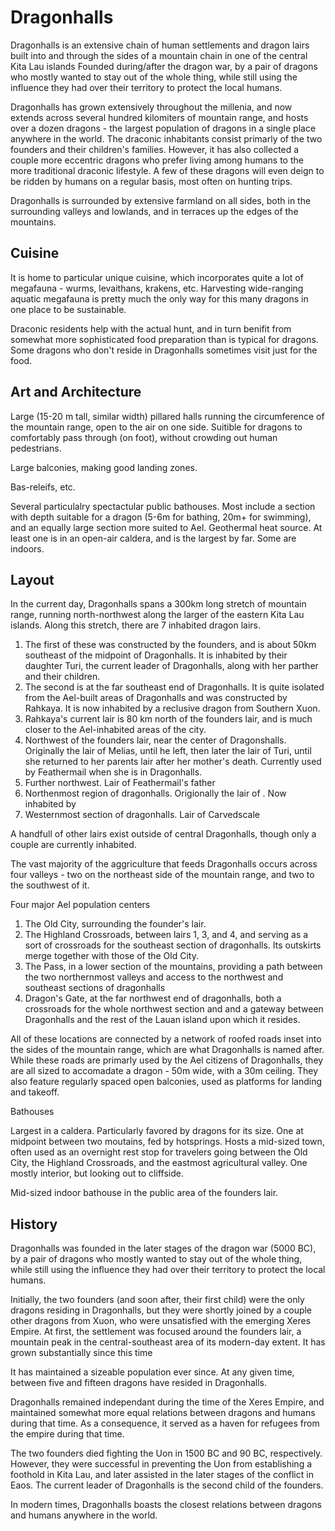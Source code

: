 # Dragonhalls

Dragonhalls is an extensive chain of human settlements and dragon lairs built into and through the sides of a mountain chain in one of the central Kita Lau islands
Founded during/after the dragon war, by a pair of dragons who mostly wanted to stay out of the whole thing, while still using the influence they had over their territory to protect the local humans.

Dragonhalls has grown extensively throughout the millenia, and now extends across several hundred kilomiters of mountain range, and hosts over a dozen dragons - 
the largest population of dragons in a single place anywhere in the world. The draconic inhabitants consist primarly of the two founders and their children's families. 
However, it has also collected a couple more eccentric dragons who prefer living among humans to the more traditional draconic lifestyle.
A few of these dragons will even deign to be ridden by humans on a regular basis, most often on hunting trips.

Dragonhalls is surrounded by extensive farmland on all sides, both in the surrounding valleys and lowlands, and in terraces up the edges of the mountains.

## Cuisine
It is home to particular unique cuisine, which incorporates quite a lot of megafauna - wurms, levaithans, krakens, etc. 
Harvesting wide-ranging aquatic megafauna is pretty much the only way for this many dragons in one place to be sustainable.

Draconic residents help with the actual hunt, and in turn benifit from somewhat more sophisticated food preparation than is typical for dragons.
Some dragons who don't reside in Dragonhalls sometimes visit just for the food.

## Art and Architecture

Large (15-20 m tall, similar width) pillared halls running the circumference of the mountain range, open to the air on one side.
Suitible for dragons to comfortably pass through (on foot), without crowding out human pedestrians.

Large balconies, making good landing zones.

Bas-releifs, etc.

Several particulalry spectactular public bathouses. 
Most include a section with depth suitable for a dragon (5-6m for bathing, 20m+ for swimming), and an equally large section more suited to Ael.
Geothermal heat source. At least one is in an open-air caldera, and is the largest by far. Some are indoors.

## Layout


In the current day, Dragonhalls spans a 300km long stretch of mountain range, running north-northwest along the larger of the eastern Kita Lau islands. 
Along this stretch, there are 7 inhabited dragon lairs.

1. The first of these was constructed by the founders, and is about 50km southeast of the midpoint of Dragonhalls. It is inhabited by their daughter Turi, the current leader of Dragonhalls, along with her parther and their children.
2. The second is at the far southeast end of Dragonhalls. It is quite isolated from the Ael-built areas of Dragonhalls and was constructed by Rahkaya. It is now inhabited by a reclusive dragon from Southern Xuon.
3. Rahkaya's current lair is 80 km north of the founders lair, and is much closer to the Ael-inhabited areas of the city.
4. Northwest of the founders lair, near the center of Dragonshalls. Originally the lair of Melias, until he left, then later the lair of Turi, until she returned to her parents lair after her mother's death. Currently used by Feathermail when she is in Dragonhalls.
5. Further northwest. Lair of Feathermail's father
6. Northenmost region of dragonhalls. Origionally the lair of <deceased F Western Dragon>. Now inhabited by <M Plains Dragon>
7. Westernmost section of dragonhalls. Lair of Carvedscale

A handfull of other lairs exist outside of central Dragonhalls, though only a couple are currently inhabited.

The vast majority of the aggriculture that feeds Dragonhalls occurs across four valleys - two on the northeast side of the mountain range, and two to the southwest of it.

Four major Ael population centers
1. The Old City, surrounding the founder's lair.
2. The Highland Crossroads, between lairs 1, 3, and 4, and serving as a sort of crossroads for the southeast section of dragonhalls. Its outskirts merge together with those of the Old City.
3. The Pass, in a lower section of the mountains, providing a path between the two northernmost valleys and access to the northwest and southeast sections of dragonhalls
4. Dragon's Gate, at the far northwest end of dragonhalls, both a crossroads for the whole northwest section and and a gateway between Dragonhalls and the rest of the Lauan island upon which it resides.

All of these locations are connected by a network of roofed roads inset into the sides of the mountain range, which are what Dragonhalls is named after.
While these roads are primarly used by the Ael citizens of Dragonhalls, they are all sized to accomadate a dragon - 50m wide, with a 30m ceiling.
They also feature regularly spaced open balconies, used as platforms for landing and takeoff.

Bathouses

Largest in a caldera. Particularly favored by dragons for its size.
One at midpoint between two moutains, fed by hotsprings. Hosts a mid-sized town, often used as an overnight rest stop for travelers going between the Old City, the Highland Crossroads, and the eastmost agricultural valley.
One mostly interior, but looking out to cliffside.

Mid-sized indoor bathouse in the public area of the founders lair. 

## History

Dragonhalls was founded in the later stages of the dragon war (5000 BC), by a pair of dragons who mostly wanted to stay out of the whole thing, 
while still using the influence they had over their territory to protect the local humans.

Initially, the two founders (and soon after, their first child) were the only dragons residing in Dragonhalls, but they were shortly joined by a couple other dragons from Xuon, 
who were unsatisfied with the emerging Xeres Empire. At first, the settlement was focused around the founders lair, a mountain peak in the central-southeast area of its modern-day extent. 
It has grown substantially since this time

It has maintained a sizeable population ever since. At any given time, between five and fifteen dragons have resided in Dragonhalls.

Dragonhalls remained independant during the time of the Xeres Empire, and maintained somewhat more equal relations between dragons and humans during that time.
As a consequence, it served as a haven for refugees from the empire during that time.

The two founders died fighting the Uon in 1500 BC and 90 BC, respectively. However, they were successful in preventing the Uon from establishing a foothold in Kita Lau, and later assisted in the later stages of the conflict in Eaos.
The current leader of Dragonhalls is the second child of the founders.

In modern times, Dragonhalls boasts the closest relations between dragons and humans anywhere in the world. 